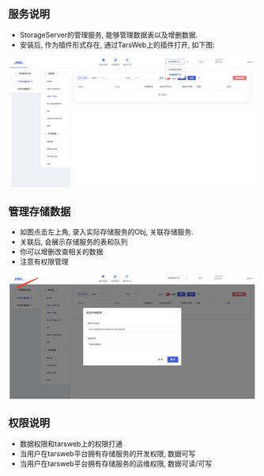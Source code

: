 ## 服务说明

- StorageServer的管理服务, 能够管理数据表以及增删数据.
- 安装后, 作为插件形式存在, 通过TarsWeb上的插件打开, 如下图:

![首页](assets/index.jpeg)
## 管理存储数据

- 如图点击左上角, 录入实际存储服务的Obj, 关联存储服务.
- 关联后, 会展示存储服务的表和队列
- 你可以增删改查相关的数据
- 注意有权限管理

![首页](assets/add.jpeg)

## 权限说明

- 数据权限和tarsweb上的权限打通
- 当用户在tarsweb平台拥有存储服务的开发权限, 数据可写
- 当用户在tarsweb平台拥有存储服务的运维权限, 数据可读/可写